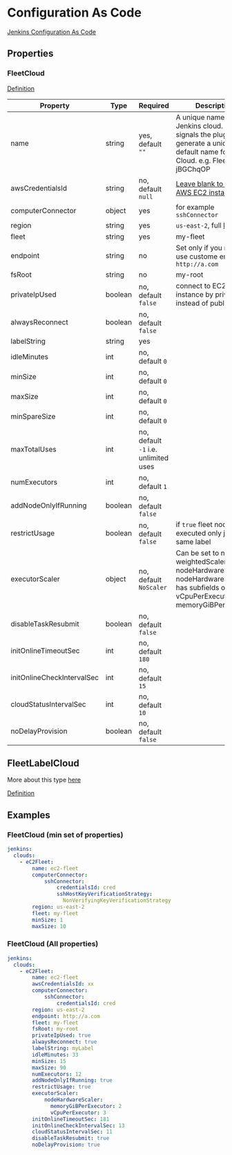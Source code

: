 # Configuration As Code

[Jenkins Configuration As Code](https://jenkins.io/projects/jcasc/)

## Properties

### FleetCloud

[Definition](https://github.com/jenkinsci/ec2-fleet-plugin/blob/master/src/main/java/com/amazon/jenkins/ec2fleet/FleetCloud.java#L156-L179)

| Property                   | Type    | Required                                 | Description                                                                                                                                 |
|----------------------------|---------|------------------------------------------|---------------------------------------------------------------------------------------------------------------------------------------------|
| name                       | string  | yes, default ```""```                    | A unique name for Jenkins cloud. "" signals the plugin to generate a unique default name for the Cloud. e.g. FleetCloud-jBGChqOP            |
| awsCredentialsId           | string  | no, default ```null```                   | [Leave blank to use AWS EC2 instance role](https://docs.aws.amazon.com/IAM/latest/UserGuide/id_roles_use_switch-role-ec2.html)              |
| computerConnector          | object  | yes                                      | for example ```sshConnector```                                                                                                              |
| region                     | string  | yes                                      | ```us-east-2```, full [list](https://docs.aws.amazon.com/AmazonRDS/latest/UserGuide/Concepts.RegionsAndAvailabilityZones.html)              |
| fleet                      | string  | yes                                      | my-fleet                                                                                                                                    |
| endpoint                   | string  | no                                       | Set only if you need to use custome endpoint ```http://a.com```                                                                             |
| fsRoot                     | string  | no                                       | my-root                                                                                                                                     |
| privateIpUsed              | boolean | no, default ```false```                  | connect to EC2 instance by private id instead of public                                                                                     |
| alwaysReconnect            | boolean | no, default ```false```                  |                                                                                                                                             |
| labelString                | string  | yes                                      |                                                                                                                                             |
| idleMinutes                | int     | no, default ```0```                      |                                                                                                                                             |
| minSize                    | int     | no, default ```0```                      |                                                                                                                                             |
| maxSize                    | int     | no, default ```0```                      |                                                                                                                                             |
| minSpareSize               | int     | no, default ```0```                      |                                                                                                                                             | minimum number of instances allowed to be idle, ready to pickup work. maxSize overrides minSpareSize. Such instances are exempted from 'Max Idle Minutes Before Scaledown' config.
| maxTotalUses               | int     | no, default ```-1``` i.e. unlimited uses |                                                                                                                                             | maximum number of times a node can be used. Overrides minSize and minSpareSize, if set.
| numExecutors               | int     | no, default ```1```                      |                                                                                                                                             |
| addNodeOnlyIfRunning       | boolean | no, default ```false```                  |                                                                                                                                             |
| restrictUsage              | boolean | no, default ```false```                  | if ```true``` fleet nodes will executed only jobs with same label                                                                           |
| executorScaler             | object  | no, default ```NoScaler```               | Can be set to noScaler, weightedScaler, or nodeHardwareScaler. nodeHardwareScaler has subfields of vCpuPerExecutor and memoryGiBPerExecutor |
| disableTaskResubmit        | boolean | no, default ```false```                  |                                                                                                                                             |
| initOnlineTimeoutSec       | int     | no, default ```180```                    |                                                                                                                                             |
| initOnlineCheckIntervalSec | int     | no, default ```15```                     |                                                                                                                                             |
| cloudStatusIntervalSec     | int     | no, default ```10```                     |                                                                                                                                             |
| noDelayProvision           | boolean | no, default ```false```                  |                                                                                                                                             |

## FleetLabelCloud

More about this type [here](LABEL-BASED-CONFIGURATION.md)

[Definition](https://github.com/jenkinsci/ec2-fleet-plugin/blob/master/src/main/java/com/amazon/jenkins/ec2fleet/FleetLabelCloud.java#L123-L145)

## Examples

### FleetCloud (min set of properties)

```yaml
jenkins:
  clouds:
    - eC2Fleet:
        name: ec2-fleet
        computerConnector:
            sshConnector:
                credentialsId: cred
                sshHostKeyVerificationStrategy:
                  NonVerifyingKeyVerificationStrategy
        region: us-east-2
        fleet: my-fleet
        minSize: 1
        maxSize: 10
```

### FleetCloud (All properties)

```yaml
jenkins:
  clouds:
    - eC2Fleet:
        name: ec2-fleet
        awsCredentialsId: xx
        computerConnector:
            sshConnector:
                credentialsId: cred
        region: us-east-2
        endpoint: http://a.com
        fleet: my-fleet
        fsRoot: my-root
        privateIpUsed: true
        alwaysReconnect: true
        labelString: myLabel
        idleMinutes: 33
        minSize: 15
        maxSize: 90
        numExecutors: 12
        addNodeOnlyIfRunning: true
        restrictUsage: true
        executorScaler:
            nodeHardwareScaler:
              memoryGiBPerExecutor: 2
              vCpuPerExecutor: 3
        initOnlineTimeoutSec: 181
        initOnlineCheckIntervalSec: 13
        cloudStatusIntervalSec: 11
        disableTaskResubmit: true
        noDelayProvision: true
```
